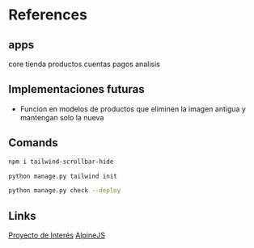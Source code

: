 # References

## apps

core
tienda
productos
cuentas
pagos
analisis

## Implementaciones futuras

- Funcion en modelos de productos que eliminen la imagen antigua y mantengan solo la nueva

## Comands

```bash
npm i tailwind-scrollbar-hide
```

```bash
python manage.py tailwind init
```

```bash
python manage.py check --deploy
```

## Links

[Proyecto de Interés](https://youtu.be/RF-A7lBUnmY)
[AlpineJS](https://alpinejs.dev/start-here)